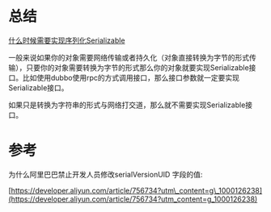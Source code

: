 # 总结

[什么时候需要实现序列化Serializable](https://www.cnblogs.com/aaronRhythm/p/12701021.html)

一般来说如果你的对象需要网络传输或者持久化（对象直接转换为字节的形式传输），只要你的对象需要转换为字节的形式那么你的对象就要实现Serializable接口。比如使用dubbo使用rpc的方式调用接口，那么接口参数就一定要实现Serializable接口。

如果只是转换为字符串的形式与网络打交道，那么就不需要实现Serializable接口。

# 参考

为什么阿里巴巴禁止开发人员修改serialVersionUID 字段的值:

[https://developer.aliyun.com/article/756734?utm\_content=g\_1000126238](https://developer.aliyun.com/article/756734?utm_content=g_1000126238)


